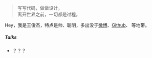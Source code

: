 > 写写代码，做做设计，  
> 离开世界之前，一切都是过程。

Hey，我是王俊杰，特点是帅、聪明，多出没于<!-- [博客](https://huangxuan.me) -->[微博](http://weibo.com/210103949)、<!-- [知乎](https://www.zhihu.com/people/huxpro/pins/posts)、[Twitter](https://twitter.com/Huxpro/)、 -->[Github](http://github.com/galileoSama)、<!-- [Medium](https://medium.com/@Huxpro) --> 等地带<!-- ，绝招尚在开发中 -->。

<!-- 职业是软件工程师，[Web 工会](https://medium.com/ben-and-dion/team-web-3315aa447fb2#.359a9c6cl)活跃成员。曾被招募为淘宝网 · [阿里旅行](http://alitrip.com)前端工程师、微影时代 · [微票儿](http://www.wepiao.com/?r=movie)前端基础工程团队负责人、[饿了么](https://ele.me/) · 大前端团队 · [PWA 顾问](https://medium.com/elemefe/upgrading-ele-me-to-progressive-web-app-2a446832e509)。

一些作品和开源软件项目，👉 戳 [Portfolio](/portfolio)、[Github](http://github.com/huxpro)、[演说.io](http://https://zhuanlan.zhihu.com/p/21280918)。  -->


##### Talks

- ？？？
<!-- - [Service Worker 101](//huangxuan.me/2016/11/20/sw-101-gdgdf/) · GDG DevFest 北京 2016
- [Progressive Web App，复兴序章](//huangxuan.me/2016/10/20/pwa-in-my-pov/) · [QCon 上海 2016](http://2016.qconshanghai.com/presentation/3111)
- --> <!-- [Progressive Web App 之我见](//huangxuan.me/2016/06/05/pwa-in-my-pov/) · GDG IO Redux 北京 2016
- [CSS Still Sucks 2015](//huangxuan.me/2015/12/28/css-sucks-2015/) · 2015
- [JavaScript 模块化七日谈](//huangxuan.me/2015/07/09/js-module-7day/) · 2015 -->